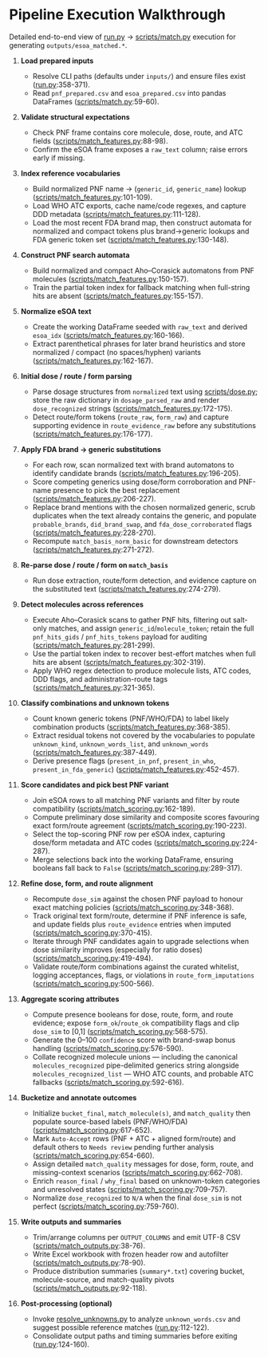 # Pipeline Execution Walkthrough

Detailed end-to-end view of [run.py](https://github.com/carlosresu/esoa/blob/main/run.py) → [scripts/match.py](https://github.com/carlosresu/esoa/blob/main/scripts/match.py) execution for generating `outputs/esoa_matched.*`.

1. **Load prepared inputs**
   - Resolve CLI paths (defaults under `inputs/`) and ensure files exist ([run.py](https://github.com/carlosresu/esoa/blob/main/run.py):358-371).
   - Read `pnf_prepared.csv` and `esoa_prepared.csv` into pandas DataFrames ([scripts/match.py](https://github.com/carlosresu/esoa/blob/main/scripts/match.py):59-60).

2. **Validate structural expectations**
   - Check PNF frame contains core molecule, dose, route, and ATC fields ([scripts/match_features.py](https://github.com/carlosresu/esoa/blob/main/scripts/match_features.py):88-98).
   - Confirm the eSOA frame exposes a `raw_text` column; raise errors early if missing.

3. **Index reference vocabularies**
   - Build normalized PNF name → (`generic_id`, `generic_name`) lookup ([scripts/match_features.py](https://github.com/carlosresu/esoa/blob/main/scripts/match_features.py):101-109).
   - Load WHO ATC exports, cache name/code regexes, and capture DDD metadata ([scripts/match_features.py](https://github.com/carlosresu/esoa/blob/main/scripts/match_features.py):111-128).
   - Load the most recent FDA brand map, then construct automata for normalized and compact tokens plus brand→generic lookups and FDA generic token set ([scripts/match_features.py](https://github.com/carlosresu/esoa/blob/main/scripts/match_features.py):130-148).

4. **Construct PNF search automata**
   - Build normalized and compact Aho–Corasick automatons from PNF molecules ([scripts/match_features.py](https://github.com/carlosresu/esoa/blob/main/scripts/match_features.py):150-157).
   - Train the partial token index for fallback matching when full-string hits are absent ([scripts/match_features.py](https://github.com/carlosresu/esoa/blob/main/scripts/match_features.py):155-157).

5. **Normalize eSOA text**
   - Create the working DataFrame seeded with `raw_text` and derived `esoa_idx` ([scripts/match_features.py](https://github.com/carlosresu/esoa/blob/main/scripts/match_features.py):160-166).
   - Extract parenthetical phrases for later brand heuristics and store normalized / compact (no spaces/hyphen) variants ([scripts/match_features.py](https://github.com/carlosresu/esoa/blob/main/scripts/match_features.py):162-167).

6. **Initial dose / route / form parsing**
   - Parse dosage structures from `normalized` text using [scripts/dose.py](https://github.com/carlosresu/esoa/blob/main/scripts/dose.py); store the raw dictionary in `dosage_parsed_raw` and render `dose_recognized` strings ([scripts/match_features.py](https://github.com/carlosresu/esoa/blob/main/scripts/match_features.py):172-175).
   - Detect route/form tokens (`route_raw`, `form_raw`) and capture supporting evidence in `route_evidence_raw` before any substitutions ([scripts/match_features.py](https://github.com/carlosresu/esoa/blob/main/scripts/match_features.py):176-177).

7. **Apply FDA brand → generic substitutions**
   - For each row, scan normalized text with brand automatons to identify candidate brands ([scripts/match_features.py](https://github.com/carlosresu/esoa/blob/main/scripts/match_features.py):196-205).
   - Score competing generics using dose/form corroboration and PNF-name presence to pick the best replacement ([scripts/match_features.py](https://github.com/carlosresu/esoa/blob/main/scripts/match_features.py):206-227).
   - Replace brand mentions with the chosen normalized generic, scrub duplicates when the text already contains the generic, and populate `probable_brands`, `did_brand_swap`, and `fda_dose_corroborated` flags ([scripts/match_features.py](https://github.com/carlosresu/esoa/blob/main/scripts/match_features.py):228-270).
   - Recompute `match_basis_norm_basic` for downstream detectors ([scripts/match_features.py](https://github.com/carlosresu/esoa/blob/main/scripts/match_features.py):271-272).

8. **Re-parse dose / route / form on `match_basis`**
   - Run dose extraction, route/form detection, and evidence capture on the substituted text ([scripts/match_features.py](https://github.com/carlosresu/esoa/blob/main/scripts/match_features.py):274-279).

9. **Detect molecules across references**
   - Execute Aho–Corasick scans to gather PNF hits, filtering out salt-only matches, and assign `generic_id`/`molecule_token`; retain the full `pnf_hits_gids` / `pnf_hits_tokens` payload for auditing ([scripts/match_features.py](https://github.com/carlosresu/esoa/blob/main/scripts/match_features.py):281-299).
   - Use the partial token index to recover best-effort matches when full hits are absent ([scripts/match_features.py](https://github.com/carlosresu/esoa/blob/main/scripts/match_features.py):302-319).
   - Apply WHO regex detection to produce molecule lists, ATC codes, DDD flags, and administration-route tags ([scripts/match_features.py](https://github.com/carlosresu/esoa/blob/main/scripts/match_features.py):321-365).

10. **Classify combinations and unknown tokens**
    - Count known generic tokens (PNF/WHO/FDA) to label likely combination products ([scripts/match_features.py](https://github.com/carlosresu/esoa/blob/main/scripts/match_features.py):368-385).
    - Extract residual tokens not covered by the vocabularies to populate `unknown_kind`, `unknown_words_list`, and `unknown_words` ([scripts/match_features.py](https://github.com/carlosresu/esoa/blob/main/scripts/match_features.py):387-449).
    - Derive presence flags (`present_in_pnf`, `present_in_who`, `present_in_fda_generic`) ([scripts/match_features.py](https://github.com/carlosresu/esoa/blob/main/scripts/match_features.py):452-457).

11. **Score candidates and pick best PNF variant**
    - Join eSOA rows to all matching PNF variants and filter by route compatibility ([scripts/match_scoring.py](https://github.com/carlosresu/esoa/blob/main/scripts/match_scoring.py):162-189).
    - Compute preliminary dose similarity and composite scores favouring exact form/route agreement ([scripts/match_scoring.py](https://github.com/carlosresu/esoa/blob/main/scripts/match_scoring.py):190-223).
    - Select the top-scoring PNF row per eSOA index, capturing dose/form metadata and ATC codes ([scripts/match_scoring.py](https://github.com/carlosresu/esoa/blob/main/scripts/match_scoring.py):224-287).
    - Merge selections back into the working DataFrame, ensuring booleans fall back to `False` ([scripts/match_scoring.py](https://github.com/carlosresu/esoa/blob/main/scripts/match_scoring.py):289-317).

12. **Refine dose, form, and route alignment**
    - Recompute `dose_sim` against the chosen PNF payload to honour exact matching policies ([scripts/match_scoring.py](https://github.com/carlosresu/esoa/blob/main/scripts/match_scoring.py):348-368).
    - Track original text form/route, determine if PNF inference is safe, and update fields plus `route_evidence` entries when imputed ([scripts/match_scoring.py](https://github.com/carlosresu/esoa/blob/main/scripts/match_scoring.py):370-415).
    - Iterate through PNF candidates again to upgrade selections when dose similarity improves (especially for ratio doses) ([scripts/match_scoring.py](https://github.com/carlosresu/esoa/blob/main/scripts/match_scoring.py):419-494).
    - Validate route/form combinations against the curated whitelist, logging acceptances, flags, or violations in `route_form_imputations` ([scripts/match_scoring.py](https://github.com/carlosresu/esoa/blob/main/scripts/match_scoring.py):500-566).

13. **Aggregate scoring attributes**
    - Compute presence booleans for dose, route, form, and route evidence; expose `form_ok`/`route_ok` compatibility flags and clip `dose_sim` to [0,1] ([scripts/match_scoring.py](https://github.com/carlosresu/esoa/blob/main/scripts/match_scoring.py):568-575).
    - Generate the 0–100 `confidence` score with brand-swap bonus handling ([scripts/match_scoring.py](https://github.com/carlosresu/esoa/blob/main/scripts/match_scoring.py):576-590).
    - Collate recognized molecule unions — including the canonical `molecules_recognized` pipe-delimited generics string alongside `molecules_recognized_list` — WHO ATC counts, and probable ATC fallbacks ([scripts/match_scoring.py](https://github.com/carlosresu/esoa/blob/main/scripts/match_scoring.py):592-616).

14. **Bucketize and annotate outcomes**
    - Initialize `bucket_final`, `match_molecule(s)`, and `match_quality` then populate source-based labels (PNF/WHO/FDA) ([scripts/match_scoring.py](https://github.com/carlosresu/esoa/blob/main/scripts/match_scoring.py):617-652).
    - Mark `Auto-Accept` rows (PNF + ATC + aligned form/route) and default others to `Needs review` pending further analysis ([scripts/match_scoring.py](https://github.com/carlosresu/esoa/blob/main/scripts/match_scoring.py):654-660).
    - Assign detailed `match_quality` messages for dose, form, route, and missing-context scenarios ([scripts/match_scoring.py](https://github.com/carlosresu/esoa/blob/main/scripts/match_scoring.py):662-708).
    - Enrich `reason_final` / `why_final` based on unknown-token categories and unresolved states ([scripts/match_scoring.py](https://github.com/carlosresu/esoa/blob/main/scripts/match_scoring.py):709-757).
    - Normalize `dose_recognized` to `N/A` when the final `dose_sim` is not perfect ([scripts/match_scoring.py](https://github.com/carlosresu/esoa/blob/main/scripts/match_scoring.py):759-760).

15. **Write outputs and summaries**
    - Trim/arrange columns per `OUTPUT_COLUMNS` and emit UTF-8 CSV ([scripts/match_outputs.py](https://github.com/carlosresu/esoa/blob/main/scripts/match_outputs.py):38-76).
    - Write Excel workbook with frozen header row and autofilter ([scripts/match_outputs.py](https://github.com/carlosresu/esoa/blob/main/scripts/match_outputs.py):78-90).
    - Produce distribution summaries (`summary*.txt`) covering bucket, molecule-source, and match-quality pivots ([scripts/match_outputs.py](https://github.com/carlosresu/esoa/blob/main/scripts/match_outputs.py):92-118).

16. **Post-processing (optional)**
    - Invoke [resolve_unknowns.py](https://github.com/carlosresu/esoa/blob/main/resolve_unknowns.py) to analyze `unknown_words.csv` and suggest possible reference matches ([run.py](https://github.com/carlosresu/esoa/blob/main/run.py):112-122).
    - Consolidate output paths and timing summaries before exiting ([run.py](https://github.com/carlosresu/esoa/blob/main/run.py):124-160).
